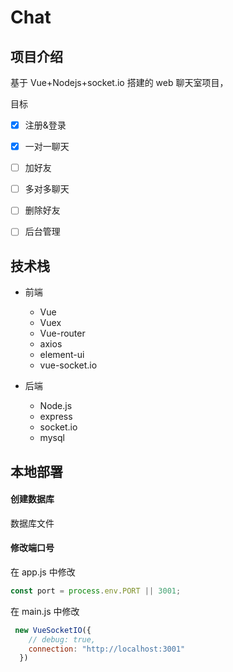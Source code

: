 # Chat 

## 项目介绍

基于 Vue+Nodejs+socket.io 搭建的 web 聊天室项目，

目标 
- [x]  注册&登录
- [x]  一对一聊天
- [ ]  加好友
- [ ]  多对多聊天
- [ ]  删除好友
- [ ]  后台管理



## 技术栈

* 前端
    - Vue
    - Vuex
    - Vue-router
    - axios
    - element-ui
    - vue-socket.io


* 后端
    - Node.js
    - express
    - socket.io
    - mysql


## 本地部署

#### 创建数据库

数据库文件 

#### 修改端口号

在 app.js 中修改
```js
const port = process.env.PORT || 3001;
```



在 main.js 中修改
```js
 new VueSocketIO({
    // debug: true,
    connection: "http://localhost:3001"
  })
```